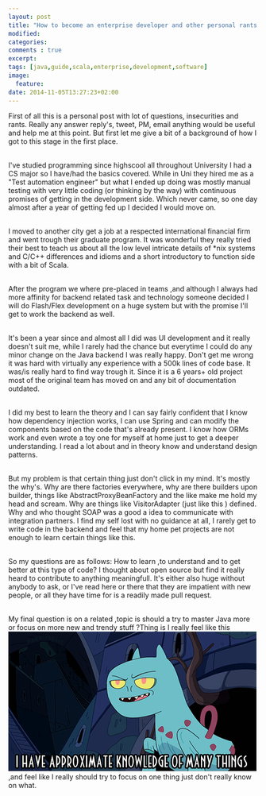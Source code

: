 ```yaml
---
layout: post
title: "How to become an enterprise developer and other personal rants ?"
modified:
categories: 
comments : true
excerpt:
tags: [java,guide,scala,enterprise,development,software]
image:
  feature:
date: 2014-11-05T13:27:23+02:00
---
```


First of all this is a personal post with lot of questions, insecurities and rants. Really any answer reply's, tweet, PM, email anything would be useful and help me at this point. But first let me give a bit of a background of how I got to this stage in the first place.
<br/><br/>

I've studied programming since highscool all throughout University I had a CS major so I have/had the basics covered. While in Uni they hired me as a "Test automation engineer" but what I ended up doing was mostly manual testing with very little coding (or thinking by the way) with continuous promises of getting in the development side. Which never came, so one day almost after a year of getting fed up I decided I would move on.
<br/><br/>

I moved to another city get a job at a respected international financial firm and went trough their graduate program. It was wonderful they really tried their best to teach us about all the low level intricate details of *nix systems and C/C++ differences and idioms and a short introductory to function side with a bit of Scala.
<br/><br/>

After the program we where pre-placed in teams ,and although I always had more affinity for backend related task and technology someone decided I will do Flash/Flex development on a huge system but with the promise I'll get to work the backend as well.
<br/><br/>

It's been a year since and almost all I did was UI development and it really doesn't suit me, while I rarely had the chance but everytime I could do any minor change on the Java backend I was really happy. Don't get me wrong it was hard with virtually any experience with a 500k lines of code base. It was/is really hard to find way trough it. Since it is a 6 years+ old project most of the original team has moved on and any bit of documentation outdated.
<br/><br/>

I did my best to learn the theory and I can say fairly confident that I know how dependency injection works, I can use Spring and can modify the components based on the code that's already present. I know how ORMs work and even wrote a toy one for myself at home just to get a deeper understanding. I read a lot about and in theory know and understand design patterns.
<br/><br/>

But my problem is that certain thing just don't click in my mind. It's mostly the why's. Why are there factories everywhere, why are there builders upon builder, things like AbstractProxyBeanFactory and the like make me hold my head and scream. Why are things like VisitorAdapter (just like this ) defined. Why and who thought SOAP was a good a idea to communicate with integration partners. I find my self lost with no guidance at all, I rarely get to write code in the backend and feel that my home pet projects are not enough to learn certain things like this.
<br/><br/>

So my questions are as follows:
How to learn ,to understand and to get better at this type of code? I thought about open source but find it really heard to contribute to anything meaningfull. It's either also huge without anybody to ask, or I've read here or there that they are impatient with new people, or all they have time for is a readily made pull request.
<br/><br/>

My final question is on a related ,topic is should a try to master Java more or focus on more new and trendy stuff ?Thing is I really feel like this 
![alt text](/images/aprox.gif "Knowledge")
,and feel like I really should try to focus on one thing just don't really know on what.

